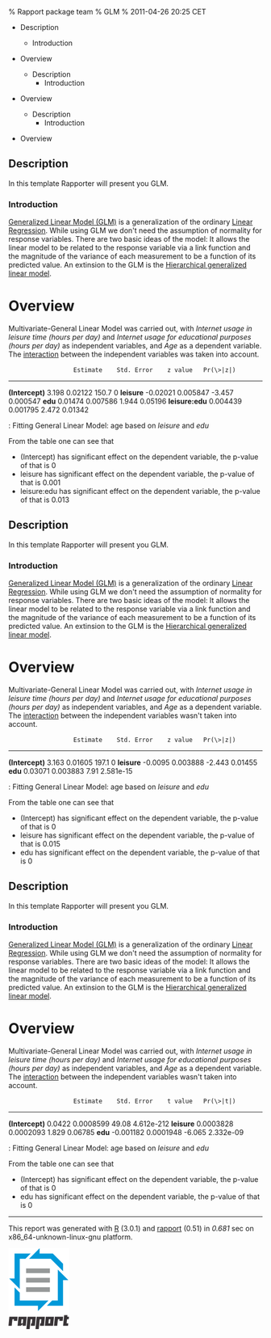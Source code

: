 % Rapport package team
% GLM
% 2011-04-26 20:25 CET

-   Description
    -   Introduction

-   Overview
    -   Description
        -   Introduction

-   Overview
    -   Description
        -   Introduction

-   Overview

Description
-----------

In this template Rapporter will present you GLM.

### Introduction

[Generalized Linear Model
(GLM)](http://en.wikipedia.org/wiki/Generalized_linear_model) is a
generalization of the ordinary [Linear
Regression](http://en.wikipedia.org/wiki/Linear_regression). While using
GLM we don't need the assumption of normality for response variables.
There are two basic ideas of the model: It allows the linear model to be
related to the response variable via a link function and the magnitude
of the variance of each measurement to be a function of its predicted
value. An extinsion to the GLM is the [Hierarchical generalized linear
model](https://en.wikipedia.org/wiki/Hierarchical_generalized_linear_model).

Overview
========

Multivariate-General Linear Model was carried out, with *Internet usage
in leisure time (hours per day)* and *Internet usage for educational
purposes (hours per day)* as independent variables, and *Age* as a
dependent variable. The
[interaction](http://en.wikipedia.org/wiki/Interaction) between the
independent variables was taken into account.

                      Estimate    Std. Error    z value   Pr(\>|z|)
  ------------------ ----------- ------------- ---------- ----------
   **(Intercept)**      3.198       0.02122      150.7        0
     **leisure**      -0.02021     0.005847      -3.457    0.000547
       **edu**         0.01474     0.007586      1.944     0.05196
   **leisure:edu**    0.004439     0.001795      2.472     0.01342

  : Fitting General Linear Model: age based on *leisure* and *edu*

From the table one can see that

-   (Intercept) has significant effect on the dependent variable, the
    p-value of that is 0
-   leisure has significant effect on the dependent variable, the
    p-value of that is 0.001
-   leisure:edu has significant effect on the dependent variable, the
    p-value of that is 0.013

<!-- end of list -->











Description
-----------

In this template Rapporter will present you GLM.

### Introduction

[Generalized Linear Model
(GLM)](http://en.wikipedia.org/wiki/Generalized_linear_model) is a
generalization of the ordinary [Linear
Regression](http://en.wikipedia.org/wiki/Linear_regression). While using
GLM we don't need the assumption of normality for response variables.
There are two basic ideas of the model: It allows the linear model to be
related to the response variable via a link function and the magnitude
of the variance of each measurement to be a function of its predicted
value. An extinsion to the GLM is the [Hierarchical generalized linear
model](https://en.wikipedia.org/wiki/Hierarchical_generalized_linear_model).

Overview
========

Multivariate-General Linear Model was carried out, with *Internet usage
in leisure time (hours per day)* and *Internet usage for educational
purposes (hours per day)* as independent variables, and *Age* as a
dependent variable. The
[interaction](http://en.wikipedia.org/wiki/Interaction) between the
independent variables wasn't taken into account.

                      Estimate    Std. Error    z value   Pr(\>|z|)
  ------------------ ----------- ------------- ---------- ----------
   **(Intercept)**      3.163       0.01605      197.1        0
     **leisure**       -0.0095     0.003888      -2.443    0.01455
       **edu**         0.03071     0.003883       7.91    2.581e-15

  : Fitting General Linear Model: age based on *leisure* and *edu*

From the table one can see that

-   (Intercept) has significant effect on the dependent variable, the
    p-value of that is 0
-   leisure has significant effect on the dependent variable, the
    p-value of that is 0.015
-   edu has significant effect on the dependent variable, the p-value of
    that is 0

<!-- end of list -->











Description
-----------

In this template Rapporter will present you GLM.

### Introduction

[Generalized Linear Model
(GLM)](http://en.wikipedia.org/wiki/Generalized_linear_model) is a
generalization of the ordinary [Linear
Regression](http://en.wikipedia.org/wiki/Linear_regression). While using
GLM we don't need the assumption of normality for response variables.
There are two basic ideas of the model: It allows the linear model to be
related to the response variable via a link function and the magnitude
of the variance of each measurement to be a function of its predicted
value. An extinsion to the GLM is the [Hierarchical generalized linear
model](https://en.wikipedia.org/wiki/Hierarchical_generalized_linear_model).

Overview
========

Multivariate-General Linear Model was carried out, with *Internet usage
in leisure time (hours per day)* and *Internet usage for educational
purposes (hours per day)* as independent variables, and *Age* as a
dependent variable. The
[interaction](http://en.wikipedia.org/wiki/Interaction) between the
independent variables wasn't taken into account.

                      Estimate    Std. Error    t value   Pr(\>|t|)
  ------------------ ----------- ------------- ---------- ----------
   **(Intercept)**     0.0422      0.0008599     49.08    4.612e-212
     **leisure**      0.0003828    0.0002093     1.829     0.06785
       **edu**        -0.001182    0.0001948     -6.065   2.332e-09

  : Fitting General Linear Model: age based on *leisure* and *edu*

From the table one can see that

-   (Intercept) has significant effect on the dependent variable, the
    p-value of that is 0
-   edu has significant effect on the dependent variable, the p-value of
    that is 0

<!-- end of list -->










* * * * *

This report was generated with [R](http://www.r-project.org/) (3.0.1)
and [rapport](http://rapport-package.info/) (0.51) in *0.681* sec on
x86\_64-unknown-linux-gnu platform.

![](images/logo.png)
